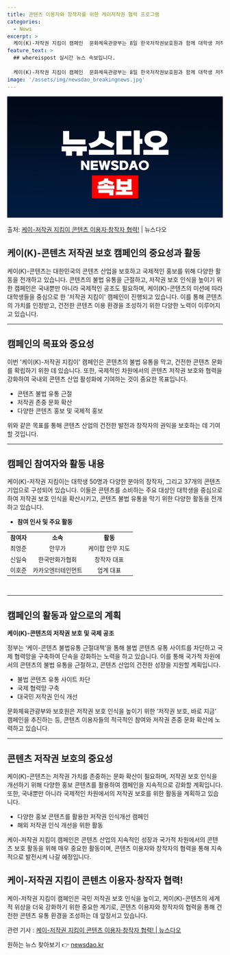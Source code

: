 ```yaml
---
title: 콘텐츠 이용자와 창작자를 위한 케이저작권 협력 프로그램
categories:
  - News
excerpt: >
  케이(K)-저작권 지킴이 캠페인  문화체육관광부는 8일 한국저작권보호원과 함께 대학생 저작권 지킴이와 함께 …
feature_text: >
  ## whereispost 실시간 뉴스 속보입니다.

  케이(K)-저작권 지킴이 캠페인  문화체육관광부는 8일 한국저작권보호원과 함께 대학생 저작권 지킴이와 함께 …
image: '/assets/img/newsdao_breakingnews.jpg'
---
```


![뉴스다오 속보](/assets/img/newsdao_breakingnews.jpg)

<p>출처: <a href="https://newsdao.kr/4679" rel="dofollow">케이-저작권 지킴이 콘텐츠 이용자·창작자 협력!</a> | 뉴스다오</p>

<h2 data-ke-size="size26">케이(K)-콘텐츠 저작권 보호 캠페인의 중요성과 활동</h2>
<p data-ke-size="size16">케이(K)-콘텐츠는 대한민국의 콘텐츠 산업을 보호하고 국제적인 홍보를 위해 다양한 활동을 전개하고 있습니다. 콘텐츠의 불법 유통을 근절하고, 저작권 보호 인식을 높이기 위한 캠페인은 국내뿐만 아니라 국제적인 공조도 필요하며, 케이(K)-콘텐츠의 미션에 따라 대학생들을 중심으로 한 '저작권 지킴이' 캠페인이 진행되고 있습니다. 이를 통해 콘텐츠의 가치를 인정받고, 건전한 콘텐츠 이용 환경을 조성하기 위한 다양한 노력이 이루어지고 있습니다.</p>
<hr>
<h2 data-ke-size="size24">캠페인의 목표와 중요성</h2>
<p data-ke-size="size16">이번 '케이(K)-저작권 지킴이' 캠페인은 콘텐츠의 불법 유통을 막고, 건전한 콘텐츠 문화를 확립하기 위한 데 있습니다. 또한, 국제적인 차원에서의 콘텐츠 저작권 보호와 협력을 강화하여 국내외 콘텐츠 산업 활성화에 기여하는 것이 중요한 목표입니다.</p>
<ul>
<li>콘텐츠 불법 유통 근절</li>
<li>저작권 존중 문화 확산</li>
<li>다양한 콘텐츠 홍보 및 국제적 홍보</li>
</ul>
<p data-ke-size="size16">위와 같은 목표를 통해 콘텐츠 산업의 건전한 발전과 창작자의 권익을 보호하는 데 기여할 것입니다.</p>
<hr>
<h2 data-ke-size="size24">캠페인 참여자와 활동 내용</h2>
<p data-ke-size="size16">케이(K)-저작권 지킴이는 대학생 50명과 다양한 분야의 창작자, 그리고 37개의 콘텐츠 기업으로 구성되어 있습니다. 이들은 콘텐츠를 소비하는 주요 대상인 대학생을 중심으로하여 저작권 보호 인식을 확산시키고, 콘텐츠 불법 유통을 막기 위한 다양한 활동을 전개하고 있습니다.</p>
<ul>
<li><b>참여 인사 및 주요 활동</b></li>
</ul>
<table style="width: 100%;">
<tbody>
    <tr>
        <td style="text-align: center; height: 17px;"><b>참여자</b></td>
        <td style="text-align: center; height: 17px;"><b>소속</b></td>
        <td style="text-align: center; height: 17px;"><b>활동</b></td>
    </tr>
    <tr>
        <td style="text-align: center; height: 17px;">최영준</td>
        <td style="text-align: center; height: 17px;">안무가</td>
        <td style="text-align: center; height: 17px;">케이팝 안무 지도</td>
    </tr>
    <tr>
        <td style="text-align: center; height: 17px;">신일숙</td>
        <td style="text-align: center; height: 17px;">한국만화가협회</td>
        <td style="text-align: center; height: 17px;">창작자 대표</td>
    </tr>
    <tr>
        <td style="text-align: center; height: 17px;">이호준</td>
        <td style="text-align: center; height: 17px;">카카오엔터테인먼트</td>
        <td style="text-align: center; height: 17px;">업계 대표</td>
    </tr>
</tbody>
</table>
<p data-ke-size="size16">&nbsp;</p>
<hr>
<h2 data-ke-size="size24">캠페인의 활동과 앞으로의 계획</h2>
<p data-ke-size="size16"><b>케이(K)-콘텐츠의 저작권 보호 및 국제 공조</b></p>
<p data-ke-size="size16">정부는 ‘케이-콘텐츠 불법유통 근절대책’을 통해 불법 콘텐츠 유통 사이트를 차단하고 국제 협력망을 구축하여 단속을 강화하는 노력을 하고 있습니다. 이를 통해 국가적 차원에서의 콘텐츠의 불법 유통을 근절하고, 콘텐츠 산업의 건전한 성장을 지원할 계획입니다.</p>
<ul>
<li>불법 콘텐츠 유통 사이트 차단</li>
<li>국제 협력망 구축</li>
<li>대국민 저작권 인식 개선</li>
</ul>
<p data-ke-size="size16">문화체육관광부와 보호원은 저작권 보호 인식을 높이기 위한 ‘저작권 보호, 바로 지금’ 캠페인을 추진하는 등, 콘텐츠 이용자들의 적극적인 참여와 저작권 존중 문화 확산에 노력하고 있습니다.</p>
<hr>
<h2 data-ke-size="size24">콘텐츠 저작권 보호의 중요성</h2>
<p data-ke-size="size16">케이(K)-콘텐츠는 저작권 가치를 존중하는 문화 확산이 필요하며, 저작권 보호 인식을 개선하기 위해 다양한 홍보 콘텐츠를 활용하여 캠페인을 지속적으로 강화할 계획입니다. 또한, 국내뿐만 아니라 국제적인 차원에서의 저작권 보호를 위한 활동을 계획하고 있습니다.</p>
<ul>
<li>다양한 홍보 콘텐츠를 활용한 저작권 인식개선 캠페인</li>
<li>해외 저작권 인식 개선을 위한 활동</li>
</ul>
<p data-ke-size="size16">케이-저작권 지킴이 캠페인은 콘텐츠 산업의 지속적인 성장과 국가적 차원에서의 콘텐츠 보호 활동을 위해 매우 중요한 활동이며, 콘텐츠 이용자와 창작자의 협력을 통해 지속적으로 발전시켜 나갈 예정입니다.</p>
<h2 data-ke-size="size24">케이-저작권 지킴이 콘텐츠 이용자·창작자 협력!</h2>
<p data-ke-size="size16">케이-저작권 지킴이 캠페인은 국민 저작권 보호 인식을 높이고, 케이(K)-콘텐츠의 세계적 위상을 더욱 강화하기 위한 중요한 계기로, 콘텐츠 이용자와 창작자의 협력을 통해 건전한 콘텐츠 유통 환경을 조성하는 데 앞장서고 있습니다.</p>
<p data-ke-size="size16">관련 기사 : <a href="https://newsdao.kr/4679">케이-저작권 지킴이 콘텐츠 이용자·창작자 협력! | 뉴스다오</a></p>
<p data-ke-size="size16"></p> 

원하는 뉴스 찾아보기 👉 <a href="https://newsdao.kr" rel="dofollow">newsdao.kr</a>


